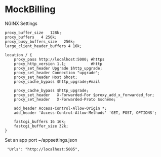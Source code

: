 # MockBilling
 
NGINX Settings 

    proxy_buffer_size   128k;
    proxy_buffers   4 256k;
    proxy_busy_buffers_size   256k;
    large_client_header_buffers 4 16k;

    location / {
        proxy_pass http://localhost:5000; #https
        proxy_http_version 1.1;           #http
        proxy_set_header Upgrade $http_upgrade;
        proxy_set_header Connection "upgrade";
        proxy_set_header Host $host;
        proxy_cache_bypass $http_upgrade;#mail

        proxy_cache_bypass $http_upgrade;
        proxy_set_header   X-Forwarded-For $proxy_add_x_forwarded_for;
        proxy_set_header   X-Forwarded-Proto $scheme;

        add_header Access-Control-Allow-Origin *;
        add_header 'Access-Control-Allow-Methods' 'GET, POST, OPTIONS';

        fastcgi_buffers 16 16k;
        fastcgi_buffer_size 32k;
    }


Set an app port
~/appsettings.json

     "Urls": "http://localhost:5005",
